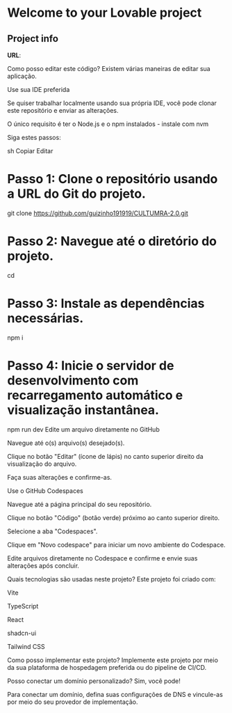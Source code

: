 # Welcome to your Lovable project

## Project info

**URL**: 

Como posso editar este código?
Existem várias maneiras de editar sua aplicação.

Use sua IDE preferida

Se quiser trabalhar localmente usando sua própria IDE, você pode clonar este repositório e enviar as alterações.

O único requisito é ter o Node.js e o npm instalados - instale com nvm

Siga estes passos:

sh
Copiar
Editar
# Passo 1: Clone o repositório usando a URL do Git do projeto.
git clone <https://github.com/guizinho191919/CULTUMRA-2.0.git>

# Passo 2: Navegue até o diretório do projeto.
cd <culturando>

# Passo 3: Instale as dependências necessárias.
npm i

# Passo 4: Inicie o servidor de desenvolvimento com recarregamento automático e visualização instantânea.
npm run dev
Edite um arquivo diretamente no GitHub

Navegue até o(s) arquivo(s) desejado(s).

Clique no botão "Editar" (ícone de lápis) no canto superior direito da visualização do arquivo.

Faça suas alterações e confirme-as.

Use o GitHub Codespaces

Navegue até a página principal do seu repositório.

Clique no botão "Código" (botão verde) próximo ao canto superior direito.

Selecione a aba "Codespaces".

Clique em "Novo codespace" para iniciar um novo ambiente do Codespace.

Edite arquivos diretamente no Codespace e confirme e envie suas alterações após concluir.

Quais tecnologias são usadas neste projeto?
Este projeto foi criado com:

Vite

TypeScript

React

shadcn-ui

Tailwind CSS

Como posso implementar este projeto?
Implemente este projeto por meio da sua plataforma de hospedagem preferida ou do pipeline de CI/CD.

Posso conectar um domínio personalizado?
Sim, você pode!

Para conectar um domínio, defina suas configurações de DNS e vincule-as por meio do seu provedor de implementação.
